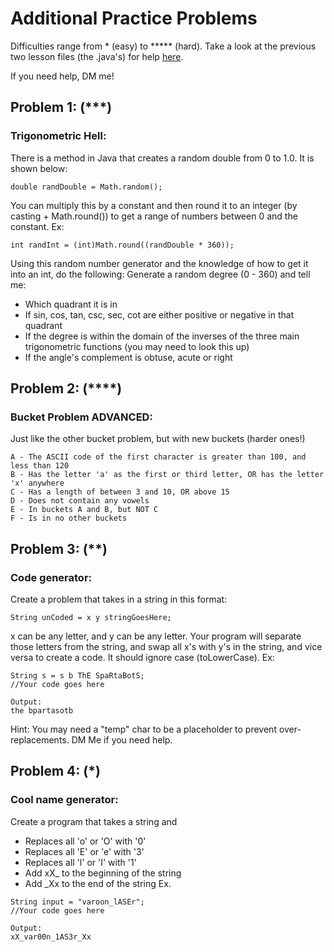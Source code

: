 # Additional Practice Problems
Difficulties range from * (easy) to ***** (hard).
Take a look at the previous two lesson files (the .java's) for help [here](https://github.com/SkylineSpartabots/Online-Learning-2020/tree/main/BasicJava/IntroToJava).

If you need help, DM me!
## Problem 1: (***)
### Trigonometric Hell: 
There is a method in Java that creates a random double from 0 to 1.0. It is shown below:
```
double randDouble = Math.random();
```
You can multiply this by a constant and then round it to an integer (by casting + Math.round()) to get a range of numbers between 0 and the constant. Ex:
```
int randInt = (int)Math.round((randDouble * 360));
```
Using this random number generator and the knowledge of how to get it into an int, do the following:
Generate a random degree (0 - 360) and tell me:
- Which quadrant it is in
- If sin, cos, tan, csc, sec, cot are either positive or negative in that quadrant
- If the degree is within the domain of the inverses of the three main trigonometric functions (you may need to look this up)
- If the angle's complement is obtuse, acute or right

## Problem 2: (****)
### Bucket Problem ADVANCED:
Just like the other bucket problem, but with new buckets (harder ones!)
```
A - The ASCII code of the first character is greater than 100, and less than 120
B - Has the letter 'a' as the first or third letter, OR has the letter 'x' anywhere
C - Has a length of between 3 and 10, OR above 15
D - Does not contain any vowels
E - In buckets A and B, but NOT C
F - Is in no other buckets
```

## Problem 3: (**)
### Code generator:
Create a problem that takes in a string in this format:
```
String unCoded = x y stringGoesHere;
```
x can be any letter, and y can be any letter. 
Your program will separate those letters from the string, and swap all x's with y's in the string, and vice versa to create a code. It should ignore case (toLowerCase). Ex:
```
String s = s b ThE SpaRtaBotS;
//Your code goes here

Output:
the bpartasotb
```
Hint: You may need a "temp" char to be a placeholder to prevent over-replacements. DM Me if you need help.

## Problem 4: (*)
### Cool name generator:
Create a program that takes a string and
- Replaces all 'o' or 'O' with '0'
- Replaces all 'E' or 'e' with '3'
- Replaces all 'l' or 'I' with '1'
- Add xX_ to the beginning of the string
- Add _Xx to the end of the string
Ex.
```
String input = "varoon_lASEr";
//Your code goes here

Output:
xX_var00n_1AS3r_Xx
```


